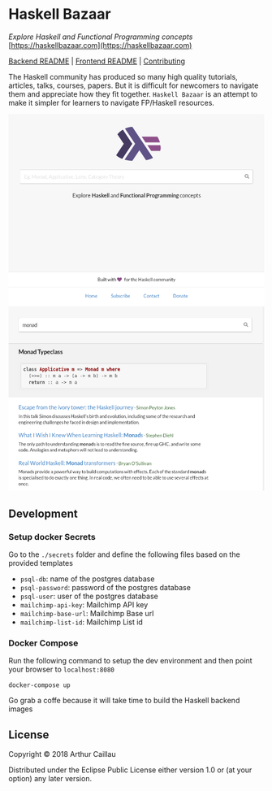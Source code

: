 # Haskell Bazaar

*Explore Haskell and Functional Programming concepts* [https://haskellbazaar.com](https://haskellbazaar.com)

[Backend README](./backend/README.md) | [Frontend README](./frontend/README.md) | [Contributing](./CONTRIBUTING.md)

The Haskell community has produced so many high quality tutorials, articles, talks, courses, papers. But it is difficult for newcomers to navigate them and appreciate how they fit together. `Haskell Bazaar` is an attempt to make it simpler for learners to navigate FP/Haskell resources.

![Landing Page](./doc/images/frontend-landing-page-1.png)
![Search](./doc/images/frontend-search-1.png)

## Development

### Setup docker Secrets

Go to the `./secrets` folder and define the following files based on the provided templates

* `psql-db`: name of the postgres database
* `psql-password`: password of the postgres database
* `psql-user`: user of the postgres database
* `mailchimp-api-key`: Mailchimp API key
* `mailchimp-base-url`: Mailchimp Base url
* `mailchimp-list-id`: Mailchimp List id

### Docker Compose

Run the following command to setup the dev environment and then point your browser to `localhost:8080`
```
docker-compose up
```
Go grab a coffe because it will take time to build the Haskell backend images

## License

Copyright © 2018 Arthur Caillau

Distributed under the Eclipse Public License either version 1.0 or (at your option) any later version.
